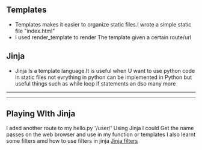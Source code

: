 ## Templates
- Templates makes it easier to organize static files.I wrote a simple static file "index.html"
- I used render_template to render The template given a certain route/url


## Jinja
- Jinja Is a template language.It is useful when U want to use python code in static files not evrything in python can be implemented in Python but useful things such as while loop if statements an dso many more

***
***

## Playing WIth Jinja

I aded another route to my hello.py '/user/<name>'
Using Jinja I could Get the name passes on the web browser and use in my function or templates I also learnt some filters amd how to use filters in jinja [Jinja filters](https://www.youtube.com/watch?v=4yaG-jFfePc&list=PLCC34OHNcOtolz2Vd9ZSeSXWc8Bq23yEz&index=2)
